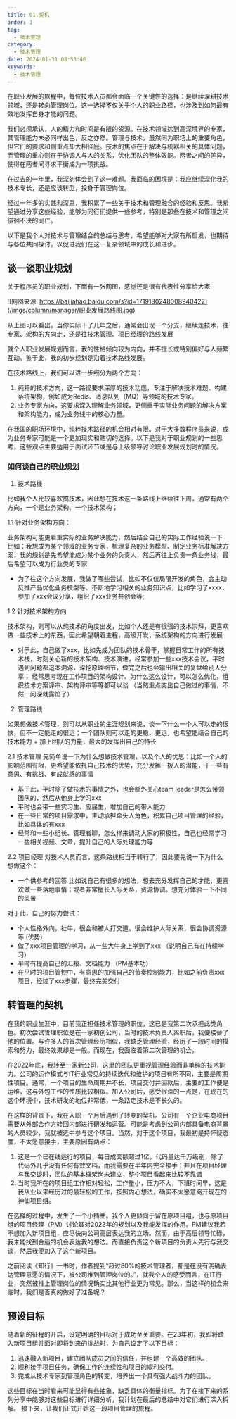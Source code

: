 ```yaml
---
title: 01.契机
order: 1
tag:
  - 技术管理
category:
  - 技术管理
date: 2024-01-31 08:53:46
keywords:
  - 技术管理
---
```


在职业发展的旅程中，每位技术人员都会面临一个关键性的选择：是继续深耕技术领域，还是转向管理岗位。这一选择不仅关乎个人的职业路径，也涉及到如何最有效地发挥自身才能的问题。

我们必须承认，人的精力和时间是有限的资源。在技术领域达到高深境界的专家，其管理能力未必同样出色，反之亦然。管理与技术，虽然同为职场上的重要角色，但它们的要求和侧重点却大相径庭。技术的焦点在于解决与机器相关的具体问题，而管理的重心则在于协调人与人的关系，优化团队的整体效能。两者之间的差异，使得在两者间寻求平衡成为一项挑战。

在过去的一年里，我深刻体会到了这一难题。我面临的困境是：我应继续深化我的技术专长，还是应该转型，投身于管理岗位。

经过一年多的实践和深思，我积累了一些关于技术和管理融合的经验和反思。我希望通过分享这些经验，能够为同行们提供一些参考，特别是那些在技术和管理之间徘徊不决的同仁。

以下是我个人对技术与管理结合的总结与思考，希望能够对大家有所启发，也期待与各位共同探讨，以促进我们在这一复杂领域中的成长和进步。

## 谈一谈职业规划

关于程序员的职业规划，下面有一张网图，感觉还是很有代表性分享给大家

![网图来源: https://baijiahao.baidu.com/s?id=1719180248008940422](/imgs/column/manager/职业发展路线图.jpg)

从上图可以看出，当你实际干了几年之后，通常会出现一个分支，继续走技术，往专家、架构的方向走，还是往技术管理、项目经理的路线发展

就个人职业发展规划而言，我的性格倾向较为内向，并不擅长或特别偏好与人频繁互动。鉴于此，我的初步规划是沿着技术路线发展。

在技术路线上，我们可以进一步细分为两个方向：

1. 纯粹的技术方向，这一路径要求深厚的技术功底，专注于解决技术难题、构建系统架构，例如成为Redis、消息队列（MQ）等领域的技术专家。
2. 业务专家方向，这要求深入理解业务领域，更侧重于实际业务问题的解决方案和架构能力，成为业务线中的核心力量。

在我国的职场环境中，纯粹技术路径的机会相对有限。对于大多数程序员来说，成为业务专家可能是一个更加现实和贴切的选择。以下是我对于职业规划的一些思考，这些观点主要适用于面试环节或是与上级领导讨论职业发展规划时的情况。


### 如何谈自己的职业规划

1. 技术路线

比如我个人比较喜欢搞技术，因此想在技术这一条路线上继续往下周，通常有两个方向，一个是业务架构、一个技术架构；

1.1 针对业务架构方向：

业务架构可能更看重实际的业务解决能力，然后结合自己的实际工作经验说一下
比如：我想成为某个领域的业务专家，梳理复杂的业务模型、制定业务标准解决方案，我的规划是先希望能成为某个业务的负责人，然后再往上负责一条业务线，最后希望可以成为行业类的专家

- 为了往这个方向发展，我做了哪些尝试，比如不仅仅局限开发的角色，会主动反推产品优化业务模型等、不断地学习相关的业务知识点，比如学习了xxxx，参加了xxx会议分享，组织了xxx业务共创会等;

1.2 针对技术架构方向

技术架构，则可以从纯技术的角度出发，比如个人还是有很强的技术崇拜，更喜欢做一些技术上的东西，因此希望朝着主程，高级开发，系统架构的方向进行发展

- 对于此，自己做了xxx，比如先成为团队的技术骨干，掌握日常工作的所有技术栈，时刻关心新的技术架构、技术演进，经常参加一些xxx技术会议，平时遇到问题都追本溯源，深挖原理细节，做完之后也会输出相关的复盘给别人分享； 经常思考现在工作项目的架构设计、为什么这么设计，可以怎么优化，组织技术方案评审、架构评审等等都可以谈 （当然重点突出自己做过的事情，不然一问深就露馅了）

2. 管理路线

如果想做技术管理，则可以从职业的生涯规划来说，谈一下什么一个人可以走的很快，但不一定能走的很远；一个团队则可以走的更稳、更远，也希望能结合自己的技术能力 + 加上团队的力量，最大的发挥出自己的特长

2.1 技术管理
先简单说一下为什么想做技术管理，以及个人的忧思：比如一个人的影响范围有限，更希望能依托自己技术的优势，充分发挥一拨人的潜能，干一些有意思、有挑战、有成就感的事情

- 基于此，平时除了做技术的事情之外，也会额外关心team leader是怎么带领团队的，然后从他身上学习xxx
- 平时也会带一些实习生、应届生，增加自己的带人能力
- 在一些日常的项目需求中，主动承担牵头人角色，积累自己项目管理的经验，比如具体的有xxx
- 经常和一些小组长、管理者聊，怎么样来调动大家的积极性，自己也经常学习一些相关视频、文章，提升自己的人际处理能力等

2.2 项目经理
对技术人员而言，这条路线相当于转行了，因此要先说一下为什么想做这个：

- 一个供参考的回答
比如说自己有很多的想法，想去充分发挥自己的才能，更喜欢做一些落地事情；或者非常擅长人际关系，资源协调。想充分体验一下不同的风景
 
对于此，自己的努力尝试： 
- 个人性格外向，社牛，很会和被人打交道，很会维护人际关系，很会协调资源等 (优势)
- 做了xxx项目管理的学习，从一些大牛身上学到了xxx  （说明自己有在持续学习）
- 平时有提高自己的汇报、文档能力 （PM基本功）
- 在平时的项目管控中，有意思的加强自己的节奏控制能力，比如之前负责xxx项目，经过了xxx步骤，最终完美交付


## 转管理的契机

在我的职业生涯中，目前我正担任技术管理的职位，这已是我第二次承担此类角色。初次尝试管理职位是在一家初创公司，当时的技术负责人离职后，我便接替了他的位置。与许多人的首次管理经历相似，我缺乏管理经验，经历了一段时间的摸索和努力，最终效果却是一般。而现在，我面临着第二次管理的机会。

在2022年底，我转至一家新公司，这里的团队更重视管理经验而非单纯的技术能力。公司的运作模式与IT行业常见的持续迭代和维护的项目有所不同，主要是周期性项目。通常，一个项目的生命周期并不长，项目交付并回款后，主要的工作便是运维，这与外包工作的性质比较相似。加入公司后，感受很深的一点是，在现在的这个环境中，技术研发的地位非常低，一条路走技术是不长久的。

在这样的背景下，我在入职一个月后遇到了转变的契机。公司有一个企业电商项目需要从外部合作方转回内部进行研发和运营。可能是考虑到公司内部具备电商背景的人员较少，我就被选中参与这个项目。当然，对于这个项目，我最初是持怀疑态度，不太愿意接手，主要原因有两点：

1. 这是一个已在线运行的项目，每日成交额超过1亿，代码量达千万级别，除了代码外几乎没有任何有效文档，而我需要在半年内完全接手；并且在项目经理与我交谈时，团队的基本框架尚未建立，整个项目看起来比较不靠谱
2. 当时我所在的项目组工作相对轻松，工作量小，压力不大，下班时间早，这是我从业以来经历过的最轻松的工作，按照内心想法，确实不太愿意离开现在的神仙项目组。

在选择的过程中，发生了一个小插曲。我个人更倾向于留在原项目组，也与原项目组的项目经理（PM）讨论其对2023年的规划以及我能发挥的作用。PM建议我若不想加入新项目组，应尽快向公司高层表达我的立场。然而，由于高层领导忙碌，我未能找到合适的机会表达我的想法。而直接负责这个新项目的负责人先行与我交谈，然后我便加入了这个新项目。

之前阅读《知行》一书时，作者提到“超过80%的技术管理者，都是在没有明确表达管理意愿的情况下，被公司推到管理岗位的。”，就我个人的感受而言，在IT行业，突然被推上管理岗位的情况确实比其他行业更为常见。那么，当这样的机会来临时，我们是否真的做好了准备呢？


## 预设目标

随着新的征程的开启，设定明确的目标对于成功至关重要。在23年初，我即将踏入新项目组并面对即将到来的挑战时，为自己设定了以下目标：

1. 迅速融入新项目，建立团队成员之间的信任，并组建一个高效的团队。
2. 顺利接手项目任务，确保工作的连续性和项目的顺利交付。
3. 完成从技术专家到管理角色的转变，培养出一个具有强大战斗力的团队。

这些目标在当时看来可能显得有些抽象，缺乏具体的衡量指标。为了在接下来的系列分享中能够对这些目标进行详细分析，我计划在最后的总结中对它们进行深入拆解。 接下来，让我们正式开始这一段项目管理的旅程。
